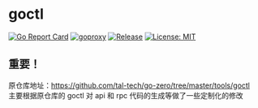 # goctl

[![Go Report Card](https://goreportcard.com/badge/github.com/sliveryou/goctl)](https://goreportcard.com/report/github.com/sliveryou/goctl)
[![goproxy](https://goproxy.cn/stats/github.com/sliveryou/goctl/badges/download-count.svg)](https://goproxy.cn/stats/github.com/sliveryou/goctl/badges/download-count.svg)
[![Release](https://img.shields.io/github/v/release/sliveryou/goctl.svg?style=flat-square)](https://github.com/sliveryou/goctl)
[![License: MIT](https://img.shields.io/badge/License-MIT-yellow.svg)](https://opensource.org/licenses/MIT)

## 重要！

原仓库地址：https://github.com/tal-tech/go-zero/tree/master/tools/goctl  
主要根据原仓库的 goctl 对 api 和 rpc 代码的生成等做了一些定制化的修改